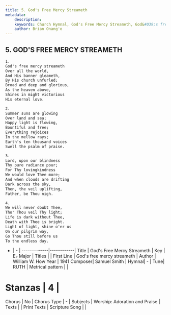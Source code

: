 ```yaml
---
title: 5. God's Free Mercy Streameth
metadata:
    description: 
    keywords: Church Hymnal, God's Free Mercy Streameth, God&#039;s free mercy streameth, 
    author: Brian Onang'o
---
```



## 5. GOD'S FREE MERCY STREAMETH

```txt
1.
God's free mercy streameth 
Over all the world, 
And His banner gleameth, 
By His church unfurled; 
Broad and deep and glorious, 
As the heaven above, 
Shines in might victorious 
His eternal love. 

2.
Summer suns are glowing 
Over land and sea; 
Happy light is flowing, 
Bountiful and free; 
Everything rejoices 
In the mellow rays; 
Earth's ten thousand voices 
Swell the psalm of praise.

3.
Lord, upon our blindness 
Thy pure radiance pour; 
For Thy lovingkindness 
We would love Thee more; 
And when clouds are drifting 
Dark across the sky, 
Then, the veil uplifting, 
Father, be Thou nigh. 

4.
We will never doubt Thee, 
Tho' Thou veil Thy light; 
Life is dark without Thee, 
Death with Thee is bright. 
Light of light, shine o'er us 
On our pilgrim way, 
Go Thou still before us 
To the endless day.
```

- |   -  |
-------------|------------|
Title | God's Free Mercy Streameth |
Key | E♭ Major |
Titles |  |
First Line | God&#039;s free mercy streameth |
Author | William W. How
Year | 1941
Composer| Samuel Smith |
Hymnal|  - |
Tune| RUTH |
Metrical pattern | |
# Stanzas | 4 |
Chorus | No |
Chorus Type | - |
Subjects | Worship: Adoration and Praise |
Texts |  |
Print Texts | 
Scripture Song |  |
  
